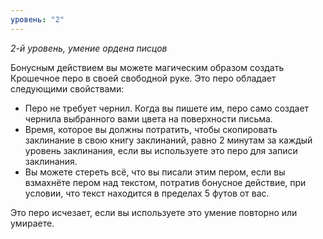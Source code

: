 ```yaml
---
уровень: "2"
---
```

_2-й уровень, умение ордена писцов_

Бонусным действием вы можете магическим образом создать Крошечное перо в своей свободной руке. Это перо обладает следующими свойствами:

- Перо не требует чернил. Когда вы пишете им, перо само создает чернила выбранного вами цвета на поверхности письма.
- Время, которое вы должны потратить, чтобы скопировать заклинание в свою книгу заклинаний, равно 2 минутам за каждый уровень заклинания, если вы используете это перо для записи заклинания.
- Вы можете стереть всё, что вы писали этим пером, если вы взмахнёте пером над текстом, потратив бонусное действие, при условии, что текст находится в пределах 5 футов от вас.

Это перо исчезает, если вы используете это умение повторно или умираете.